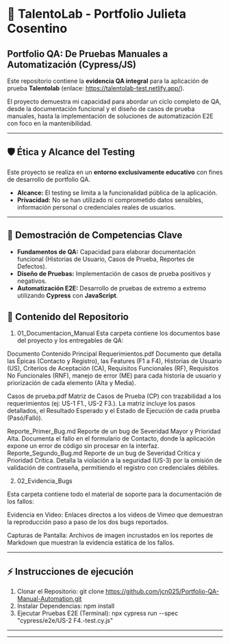 # 🚀 TalentoLab - Portfolio Julieta Cosentino

## Portfolio QA: De Pruebas Manuales a Automatización (Cypress/JS)

Este repositorio contiene la **evidencia QA integral** para la aplicación de prueba **Talentolab** (enlace: https://talentolab-test.netlify.app/).

El proyecto demuestra mi capacidad para abordar un ciclo completo de QA, desde la documentación funcional y el diseño de casos de prueba manuales, hasta la implementación de soluciones de automatización E2E con foco en la mantenibilidad.

---

## 🛡️ Ética y Alcance del Testing

Este proyecto se realiza en un **entorno exclusivamente educativo** con fines de desarrollo de portfolio QA.

* **Alcance:** El testing se limita a la funcionalidad pública de la aplicación.
* **Privacidad:** No se han utilizado ni comprometido datos sensibles, información personal o credenciales reales de usuarios.

---

## 🎯 Demostración de Competencias Clave

* **Fundamentos de QA:** Capacidad para elaborar documentación funcional (Historias de Usuario, Casos de Prueba, Reportes de Defectos).
* **Diseño de Pruebas:** Implementación de casos de prueba positivos y negativos.
* **Automatización E2E:** Desarrollo de pruebas de extremo a extremo utilizando **Cypress** con **JavaScript**.
  
## 📂 Contenido del Repositorio

1. 01_Documentacion_Manual
Esta carpeta contiene los documentos base del proyecto y los entregables de QA:

Documento	Contenido Principal
Requerimientos.pdf	Documento que detalla las Épicas (Contacto y Registro), las Features (F1 a F4), Historias de Usuario (US), Criterios de Aceptación (CA), Requisitos Funcionales (RF), Requisitos No Funcionales (RNF), manejo de error (ME) para cada historia de usuario y priorización de cada elemento (Alta y Media).

Casos de prueba.pdf	Matriz de Casos de Prueba (CP) con trazabilidad a los requerimientos (ej: US-1 F1., US-2 F3.). La matriz incluye los pasos detallados, el Resultado Esperado y el Estado de Ejecución de cada prueba (Pasó/Falló).

Reporte_Primer_Bug.md	Reporte de un bug de Severidad Mayor y Prioridad Alta. Documenta el fallo en el formulario de Contacto, donde la aplicación expone un error de código sin procesar en la interfaz.
Reporte_Segundo_Bug.md	Reporte de un bug de Severidad Crítica y Prioridad Crítica. Detalla la violación a la seguridad (US-3) por la omisión de validación de contraseña, permitiendo el registro con credenciales débiles.

2. 02_Evidencia_Bugs
   
Esta carpeta contiene todo el material de soporte para la documentación de los fallos:

Evidencia en Video: Enlaces directos a los videos de Vimeo que demuestran la reproducción paso a paso de los dos bugs reportados.

Capturas de Pantalla: Archivos de imagen incrustados en los reportes de Markdown que muestran la evidencia estática de los fallos.

---
## ⚡ Instrucciones de ejecución

1. Clonar el Repositorio:
   git clone https://github.com/jcn025/Portfolio-QA-Manual-Automation.git
2. Instalar Dependencias:
   npm install
3. Ejecutar Pruebas E2E (Terminal):
   npx cypress run --spec "cypress/e2e/US-2 F4.-test.cy.js"


---




---
